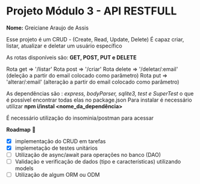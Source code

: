 # Projeto Módulo 3 - API RESTFULL 
__Nome:__ Greiciane Araujo de Assis 


Esse projeto é um CRUD - (Create, Read, Update, Delete) 
É capaz criar, listar, atualizar e deletar um usuário específico

As rotas disponíveis são: __GET, POST, PUT e DELETE__

Rota get => '/listar'
Rota post => '/criar'
Rota delete => '/deletar/:email' (deleção a partir do email colocado como parâmetro)
Rota put => 'alterar/:email' (alteração a partir do email colocado como parâmetro)

As dependências são : *express, bodyParser, sqlite3, test e SuperTest* o que é possível encontrar todas elas no package.json 
Para instalar é necessário utilizar __npm i/instal <nome_da_dependência>__

É necessário utilização do insominia/postman para acessar

  __Roadmap__ :pushpin:
  - [x] implementação do CRUD em tarefas 
  - [x] implemetação de testes unitários
  - [ ] Utilização de async/await para operações no banco (DAO)
  - [ ] Validação e verificação de dados (tipo e características) utilizando models
 -  [ ] Utilização de algum ORM ou ODM 